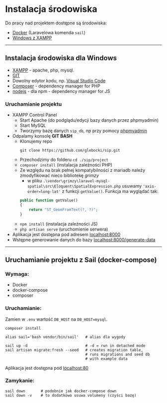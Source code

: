 # Instalacja środowiska

Do pracy nad projektem dostępne są środowiska:
- [Docker](##uruchamianie-projektu-z-Sail-(docker-compose)) (Laravelowa komenda `sail`)
- [Windows z XAMPP](##instalacja-środowiska-dla-windows)

---

## Instalacja środowiska dla Windows

- [XAMPP](https://www.apachefriends.org/pl/index.html) - apache, php, mysql.
- [GIT](https://git-scm.com/)
- Dowolny edytor kodu, np. [Visual Studio Code](https://code.visualstudio.com/)
- [Composer](https://getcomposer.org/) - dependency manager for PHP
- [nodejs](https://nodejs.org/dist/v14.15.4/node-v14.15.4-x64.msi) - dla npm - dependency manager for JS

### Uruchamianie projektu

- XAMPP Control Panel
    - Start Apache (do podglądu/edycji bazy danych przez phpmyadmin)
    - Start MySQL
    - Tworzymy bazę danych `sip_db`, np przy pomocy [phpmyadmin](http://locahost/phpmyadmin)
- Odpalamy konsolę __GIT BASH__
    - Klonujemy repo
        ```shell
        git clone https://github.com/glebocki/sip.git
        ```
    - Przechodzimy do folderu `cd ./sip/project`
    - `composer install` (instalacja zależności PHP)
    - Ze względu na brak pełnej kompatybilności z mariadb należy zmodyfikować nieco bibliotekę _grimzy_
        - w pliku `.\vendor\grimzy\laravel-mysql-spatial\src\Eloquent\SpatialExpression.php` usuwamy `'axis-order=long-lat'` z funkcji `getValue()`. Funkcja ma wyglądać tak:
        ```php
        public function getValue()
        {
            return "ST_GeomFromText(?, ?)";
        }
        ```
    - `npm install` (instalacja zależności JS)
    - `php artisan serve` (uruchomienie serwera)
- Aplikacja jest dostępna pod adresem [localhost:8000](http://localhost:8000/)
- Wstępne generowanie danych do bazy [localhost:8000/generate-data](http://localhost:8000/generate-data)

---

## Uruchamianie projektu z Sail (docker-compose)

### Wymaga: 
- Docker
- docker-compose
- composer

### Uruchamianie:

Zamien w `.env` wartość `DB_HOST` na `DB_HOST=mysql`.

```shell
composer install

alias sail='bash vendor/bin/sail'   # alias dla wygody

sail up -d                          # -d = run in detached mode
sail artisan migrate:fresh --seed   # creates migration table, 
                                    # runs migrations and seed db 
                                    # with example data
```

Aplikacja jest dostępna pod [localhost:80](http://localhost)

### Zamykanie:

```shell
sail down       # podobnie jak docker-compose down
sail down -v    # to dodatkowo usuwa volumeny (czyści bazę)
```
